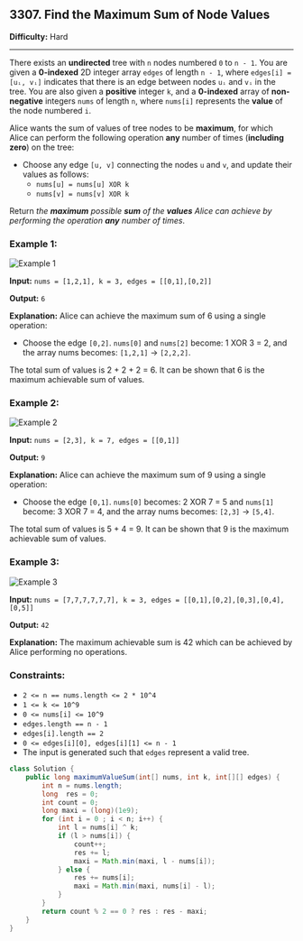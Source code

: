 ## 3307. Find the Maximum Sum of Node Values

**Difficulty:** Hard

---

There exists an **undirected** tree with `n` nodes numbered `0` to `n - 1`. You are given a **0-indexed** 2D integer array `edges` of length `n - 1`, where `edges[i] = [uᵢ, vᵢ]` indicates that there is an edge between nodes `uᵢ` and `vᵢ` in the tree. You are also given a **positive** integer `k`, and a **0-indexed** array of **non-negative** integers `nums` of length `n`, where `nums[i]` represents the **value** of the node numbered `i`.

Alice wants the sum of values of tree nodes to be **maximum**, for which Alice can perform the following operation **any** number of times (**including zero**) on the tree:

- Choose any edge `[u, v]` connecting the nodes `u` and `v`, and update their values as follows:
    - `nums[u] = nums[u] XOR k`
    - `nums[v] = nums[v] XOR k`

Return _the **maximum** possible **sum** of the **values** Alice can achieve by performing the operation **any** number of times_.

### Example 1:

![Example 1](https://assets.leetcode.com/uploads/2023/11/09/screenshot-2023-11-10-012513.png)

**Input:** `nums = [1,2,1], k = 3, edges = [[0,1],[0,2]]`

**Output:** `6`

**Explanation:** Alice can achieve the maximum sum of 6 using a single operation:

- Choose the edge `[0,2]`. `nums[0]` and `nums[2]` become: 1 XOR 3 = 2, and the array nums becomes: `[1,2,1]` → `[2,2,2]`.

The total sum of values is 2 + 2 + 2 = 6.
It can be shown that 6 is the maximum achievable sum of values.

### Example 2:

![Example 2](https://assets.leetcode.com/uploads/2024/01/09/screenshot-2024-01-09-220017.png)

**Input:** `nums = [2,3], k = 7, edges = [[0,1]]`

**Output:** `9`

**Explanation:** Alice can achieve the maximum sum of 9 using a single operation:

- Choose the edge `[0,1]`. `nums[0]` becomes: 2 XOR 7 = 5 and `nums[1]` become: 3 XOR 7 = 4, and the array nums becomes: `[2,3]` → `[5,4]`.

The total sum of values is 5 + 4 = 9.
It can be shown that 9 is the maximum achievable sum of values.

### Example 3:

![Example 3](https://assets.leetcode.com/uploads/2023/11/09/screenshot-2023-11-10-012641.png)

**Input:** `nums = [7,7,7,7,7,7], k = 3, edges = [[0,1],[0,2],[0,3],[0,4],[0,5]]`

**Output:** `42`

**Explanation:** The maximum achievable sum is 42 which can be achieved by Alice performing no operations.

### Constraints:

- `2 <= n == nums.length <= 2 * 10^4`
- `1 <= k <= 10^9`
- `0 <= nums[i] <= 10^9`
- `edges.length == n - 1`
- `edges[i].length == 2`
- `0 <= edges[i][0], edges[i][1] <= n - 1`
- The input is generated such that `edges` represent a valid tree.

```java
class Solution {
    public long maximumValueSum(int[] nums, int k, int[][] edges) {
        int n = nums.length;
        long  res = 0;
        int count = 0;
        long maxi = (long)(1e9);
        for (int i = 0 ; i < n; i++) {
            int l = nums[i] ^ k;
            if (l > nums[i]) {
                count++;
                res += l;
                maxi = Math.min(maxi, l - nums[i]);
            } else {
                res += nums[i];
                maxi = Math.min(maxi, nums[i] - l);
            }
        }
        return count % 2 == 0 ? res : res - maxi;
    }
}
```
